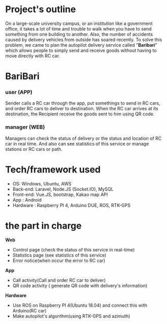 # Project's outline

On a large-scale university campus, or an institution like a government office, it takes a lot of time and trouble to walk when you have to send something from one building to another. Also, the number of accidents caused by delivery vehicles from outside has soared recently.
To solve this problem, we came to plan the autopilot delivery service called "**Baribari**" which allows people to simply send and receive goods without having to move directly with RC car.


# BariBari
### user (APP)
Sender calls a RC car through the app, put somethings to send in RC cars, and order RC cars to deliver to destination.
When the RC car arrives at its destination, the Recipient receive the goods sent to him using QR code.
### manager (WEB)
Managers can check the status of delivery or the status and location of RC car in real time. And also can see statistics of this service or manage stations or RC cars or path. 

# Tech/framework used

- OS: Windows, Ubuntu, AWS
- Back-end: Laravel, Node.JS (Socket.IO), MySQL
- Front-end: Vue.JS, bootstrap, Kakao map API
- App : Android
- Hardware : Raspberry PI 4, Arduino DUE, ROS, RTK-GPS


# the part in charge

**Web** 
- Control page (check the status of this service in real-time)
- Statistics page (see statistics of this service)
- Error notice(when occur the error to RC car)

**App**
 - Call activity(Call and order RC car to deliver)
 - QR code activity ( generate QR code with delivery's information)
  
**Hardware**
 - Use ROS on Raspberry PI 4(Ubuntu 18.04) and connect this with Arduino(RC car)
 - Make autopilot's algorithm(using RTK-GPS and azimuth)
